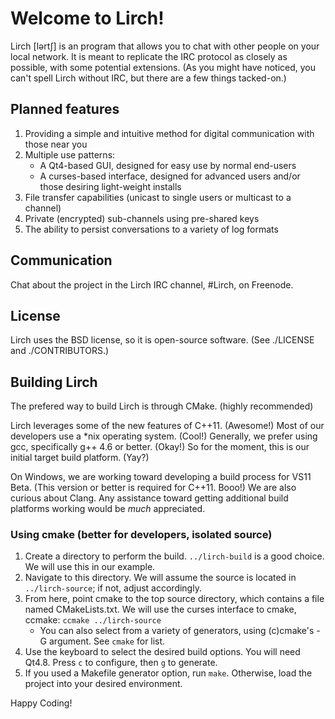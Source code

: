 # Welcome to Lirch!

Lirch [lərtʃ] is an program that allows you to chat with other people on your local network.
It is meant to replicate the IRC protocol as closely as possible, with some potential extensions.
(As you might have noticed, you can't spell Lirch without IRC, but there are a few things tacked-on.)

## Planned features
1. Providing a simple and intuitive method for digital communication with those near you
2. Multiple use patterns:
    - A Qt4-based GUI, designed for easy use by normal end-users
    - A curses-based interface, designed for advanced users and/or those desiring light-weight installs
3. File transfer capabilities (unicast to single users or multicast to a channel)
4. Private (encrypted) sub-channels using pre-shared keys
5. The ability to persist conversations to a variety of log formats

## Communication
Chat about the project in the Lirch IRC channel, #Lirch, on Freenode.

## License
Lirch uses the BSD license, so it is open-source software.
(See ./LICENSE and ./CONTRIBUTORS.)

## Building Lirch
The prefered way to build Lirch is through CMake. (highly recommended)

Lirch leverages some of the new features of C++11. (Awesome!)
Most of our developers use a *nix operating system. (Cool!)
Generally, we prefer using gcc, specifically g++ 4.6 or better. (Okay!)
So for the moment, this is our initial target build platform. (Yay?)

On Windows, we are working toward developing a build process for VS11 Beta.
(This version or better is required for C++11. Booo!) We are also curious about Clang.
Any assistance toward getting additional build platforms working would be _much_ appreciated.

### Using cmake (better for developers, isolated source)
1. Create a directory to perform the build. `../lirch-build` is a good choice. We will use this in our example.
2. Navigate to this directory. We will assume the source is located in `../lirch-source`; if not, adjust accordingly.
3. From here, point cmake to the top source directory, which contains a file named CMakeLists.txt. We will use the curses interface to cmake, ccmake: `ccmake ../lirch-source`
    - You can also select from a variety of generators, using (c)cmake's -G argument. See `cmake` for list.
4. Use the keyboard to select the desired build options. You will need Qt4.8. Press `c` to configure, then `g` to generate.
5. If you used a Makefile generator option, run `make`. Otherwise, load the project into your desired environment.

Happy Coding!
